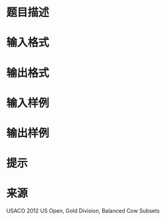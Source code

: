 

# 题目描述



# 输入格式



# 输出格式



# 输入样例



# 输出样例



# 提示



# 来源


<p>
USACO 2012 US Open, Gold Division, Balanced Cow Subsets
</p>
